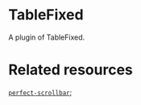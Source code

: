 # TableFixed

A plugin of TableFixed.

# Related resources

[` perfect-scrollbar `](https://github.com/mdbootstrap/perfect-scrollbar);